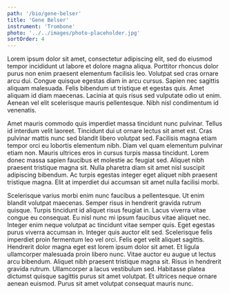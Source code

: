 ```yaml
---
path: '/bio/gene-belser'
title: 'Gene Belser'
instrument: 'Trombone'
photo: '../../images/photo-placeholder.jpg'
sortOrder: 4
---
```


Lorem ipsum dolor sit amet, consectetur adipiscing elit, sed do eiusmod tempor incididunt ut labore et dolore magna aliqua. Porttitor rhoncus dolor purus non enim praesent elementum facilisis leo. Volutpat sed cras ornare arcu dui. Congue quisque egestas diam in arcu cursus. Sapien nec sagittis aliquam malesuada. Felis bibendum ut tristique et egestas quis. Amet aliquam id diam maecenas. Lacinia at quis risus sed vulputate odio ut enim. Aenean vel elit scelerisque mauris pellentesque. Nibh nisl condimentum id venenatis.

Amet mauris commodo quis imperdiet massa tincidunt nunc pulvinar. Tellus id interdum velit laoreet. Tincidunt dui ut ornare lectus sit amet est. Cras pulvinar mattis nunc sed blandit libero volutpat sed. Facilisis magna etiam tempor orci eu lobortis elementum nibh. Diam vel quam elementum pulvinar etiam non. Mauris ultrices eros in cursus turpis massa tincidunt. Lorem donec massa sapien faucibus et molestie ac feugiat sed. Aliquet nibh praesent tristique magna sit. Nulla pharetra diam sit amet nisl suscipit adipiscing bibendum. Ac turpis egestas integer eget aliquet nibh praesent tristique magna. Elit at imperdiet dui accumsan sit amet nulla facilisi morbi.

Scelerisque varius morbi enim nunc faucibus a pellentesque. Ut enim blandit volutpat maecenas. Semper risus in hendrerit gravida rutrum quisque. Turpis tincidunt id aliquet risus feugiat in. Lacus viverra vitae congue eu consequat. Eu nisl nunc mi ipsum faucibus vitae aliquet nec. Integer enim neque volutpat ac tincidunt vitae semper quis. Eget egestas purus viverra accumsan in. Integer quis auctor elit sed. Scelerisque felis imperdiet proin fermentum leo vel orci. Felis eget velit aliquet sagittis. Hendrerit dolor magna eget est lorem ipsum dolor sit amet. Et ligula ullamcorper malesuada proin libero nunc. Vitae auctor eu augue ut lectus arcu bibendum. Aliquet nibh praesent tristique magna sit. Risus in hendrerit gravida rutrum. Ullamcorper a lacus vestibulum sed. Habitasse platea dictumst quisque sagittis purus sit amet volutpat. Et ultrices neque ornare aenean euismod. Purus sit amet volutpat consequat mauris nunc.
